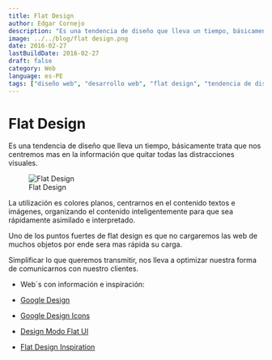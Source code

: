 ```yaml
---
title: Flat Design
author: Edgar Cornejo
description: "Es una tendencia de diseño que lleva un tiempo, básicamente trata que nos centremos mas en la información que quitar todas las distracciones visuales. La utilización es colores planos, centrarnos en el contenido textos e imágenes, organizando el contenido inteligentemente para que sea rápidamente asimilado e interpretado."
image: ../../blog/flat design.png
date: 2016-02-27
lastBuildDate: 2016-02-27
draft: false
category: Web
language: es-PE
tags: ["diseño web", "desarrollo web", "flat design", "tendencia de diseño"]
---
```


# Flat Design

Es una tendencia de diseño que lleva un tiempo, básicamente trata que nos centremos mas en la información que quitar todas las distracciones visuales.

<figure>
  <img src="../../blog/flat design.png" alt="Flat Design"/>
  <figcaption>Flat Design</figcaption>
</figure>

La utilización es colores planos, centrarnos en el contenido textos e imágenes, organizando el contenido inteligentemente para que sea rápidamente asimilado e interpretado.

Uno de los puntos fuertes de flat design es que no cargaremos las web de muchos objetos por ende sera mas rápida su carga.

Simplificar lo que queremos transmitir, nos lleva a optimizar nuestra forma de comunicarnos con nuestro clientes.

- Web´s con información e inspiración:

- <a href="https://design.google.com/" title="Google Design" target="_blank">Google Design</a>

- <a href="https://design.google.com/icons/" title="Google Design Icons" target="_blank">Google Design Icons</a>

- <a href="ttp://designmodo.github.io/Flat-UI/" title="Design Modo Flat UI" target="_blank">Design Modo Flat UI</a>

- <a href="http://1stwebdesigner.com/flat-web-design-inspiration/" title="Flat Design Inspiration" target="_blank">Flat Design Inspiration</a>
